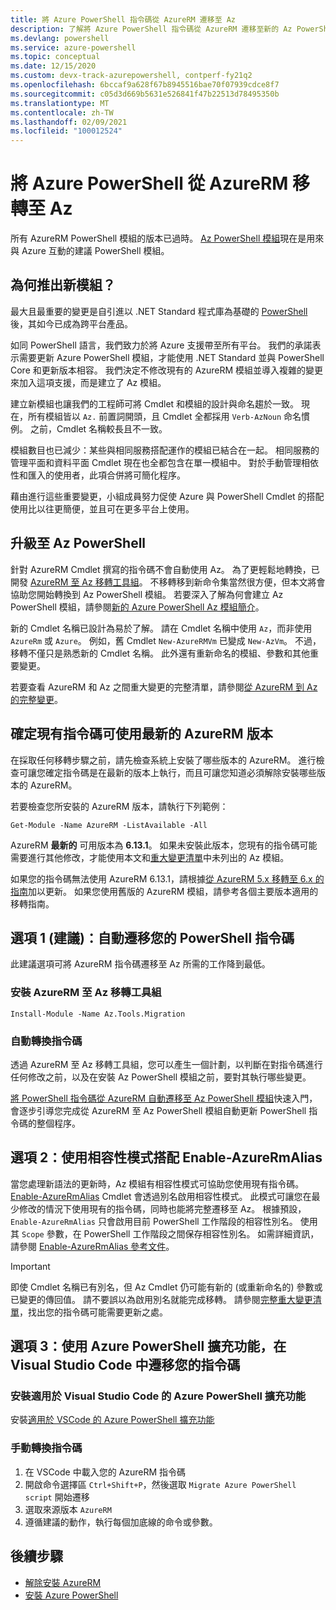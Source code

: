 ```yaml
---
title: 將 Azure PowerShell 指令碼從 AzureRM 遷移至 Az
description: 了解將 Azure PowerShell 指令碼從 AzureRM 遷移至新的 Az PowerShell 模組的步驟和工具。
ms.devlang: powershell
ms.service: azure-powershell
ms.topic: conceptual
ms.date: 12/15/2020
ms.custom: devx-track-azurepowershell, contperf-fy21q2
ms.openlocfilehash: 6bccaf9a628f67b8945516bae70f07939cdce8f7
ms.sourcegitcommit: c05d3d669b5631e526841f47b22513d78495350b
ms.translationtype: MT
ms.contentlocale: zh-TW
ms.lasthandoff: 02/09/2021
ms.locfileid: "100012524"
---
```

# <a name="migrate-azure-powershell-from-azurerm-to-az"></a>將 Azure PowerShell 從 AzureRM 移轉至 Az

所有 AzureRM PowerShell 模組的版本已過時。 [Az PowerShell 模組](install-az-ps.md)現在是用來與 Azure 互動的建議 PowerShell 模組。

## <a name="why-a-new-module"></a>為何推出新模組？

最大且最重要的變更是自引進以 .NET Standard 程式庫為基礎的 [PowerShell](/powershell/scripting/overview) 後，其如今已成為跨平台產品。

如同 PowerShell 語言，我們致力於將 Azure 支援帶至所有平台。 我們的承諾表示需要更新 Azure PowerShell 模組，才能使用 .NET Standard 並與 PowerShell Core 和更新版本相容。 我們決定不修改現有的 AzureRM 模組並導入複雜的變更來加入這項支援，而是建立了 Az 模組。

建立新模組也讓我們的工程師可將 Cmdlet 和模組的設計與命名趨於一致。 現在，所有模組皆以 `Az.` 前置詞開頭，且 Cmdlet 全都採用 `Verb-AzNoun` 命名慣例。 之前，Cmdlet 名稱較長且不一致。

模組數目也已減少：某些與相同服務搭配運作的模組已結合在一起。 相同服務的管理平面和資料平面 Cmdlet 現在也全都包含在單一模組中。 對於手動管理相依性和匯入的使用者，此項合併將可簡化程序。

藉由進行這些重要變更，小組成員努力促使 Azure 與 PowerShell Cmdlet 的搭配使用比以往更簡便，並且可在更多平台上使用。

## <a name="upgrading-to-az-powershell"></a>升級至 Az PowerShell

針對 AzureRM Cmdlet 撰寫的指令碼不會自動使用 Az。 為了更輕鬆地轉換，已開發 [AzureRM 至 Az 移轉工具組](https://github.com/Azure/azure-powershell-migration)。 不移轉移到新命令集當然很方便，但本文將會協助您開始轉換到 Az PowerShell 模組。 若要深入了解為何會建立 Az PowerShell 模組，請參閱[新的 Azure PowerShell Az 模組簡介](new-azureps-module-az.md)。

新的 Cmdlet 名稱已設計為易於了解。 請在 Cmdlet 名稱中使用 `Az`，而非使用 `AzureRm` 或 `Azure`。 例如，舊 Cmdlet `New-AzureRMVm` 已變成 `New-AzVm`。
不過，移轉不僅只是熟悉新的 Cmdlet 名稱。 此外還有重新命名的模組、參數和其他重要變更。

若要查看 AzureRM 和 Az 之間重大變更的完整清單，請參閱[從 AzureRM 到 Az 的完整變更](migrate-az-1.0.0.md)。

## <a name="ensure-existing-scripts-work-with-the-latest-azurerm-release"></a>確定現有指令碼可使用最新的 AzureRM 版本

在採取任何移轉步驟之前，請先檢查系統上安裝了哪些版本的 AzureRM。
進行檢查可讓您確定指令碼是在最新的版本上執行，而且可讓您知道必須解除安裝哪些版本的 AzureRM。

若要檢查您所安裝的 AzureRM 版本，請執行下列範例：

```azurepowershell
Get-Module -Name AzureRM -ListAvailable -All
```

AzureRM **最新的** 可用版本為 **6.13.1**。 如果未安裝此版本，您現有的指令碼可能需要進行其他修改，才能使用本文和[重大變更清單](migrate-az-1.0.0.md)中未列出的 Az 模組。

如果您的指令碼無法使用 AzureRM 6.13.1，請根據[從 AzureRM 5.x 移轉至 6.x 的指南](/powershell/azure/azurerm/migration-guide.6.0.0)加以更新。 如果您使用舊版的 AzureRM 模組，請參考各個主要版本適用的移轉指南。

## <a name="option-1-recommended-automatically-migrate-your-powershell-scripts"></a>選項 1 (建議)：自動遷移您的 PowerShell 指令碼

此建議選項可將 AzureRM 指令碼遷移至 Az 所需的工作降到最低。

### <a name="install-the-azurerm-to-az-migration-toolkit"></a>安裝 AzureRM 至 Az 移轉工具組

```azurepowershell
Install-Module -Name Az.Tools.Migration
```

### <a name="convert-your-scripts-automatically"></a>自動轉換指令碼

透過 AzureRM 至 Az 移轉工具組，您可以產生一個計劃，以判斷在對指令碼進行任何修改之前，以及在安裝 Az PowerShell 模組之前，要對其執行哪些變更。

[將 PowerShell 指令碼從 AzureRM 自動遷移至 Az PowerShell 模組](quickstart-migrate-azurerm-to-az-automatically.md)快速入門，會逐步引導您完成從 AzureRM 至 Az PowerShell 模組自動更新 PowerShell 指令碼的整個程序。

## <a name="option-2-use-compatibility-mode-with-enable-azurermalias"></a>選項 2：使用相容性模式搭配 Enable-AzureRmAlias

當您處理新語法的更新時，Az 模組有相容性模式可協助您使用現有指令碼。 [Enable-AzureRmAlias](/powershell/module/az.accounts/enable-azurermalias) Cmdlet 會透過別名啟用相容性模式。 此模式可讓您在最少修改的情況下使用現有的指令碼，同時也能將完整遷移至 Az。 根據預設，`Enable-AzureRmAlias` 只會啟用目前 PowerShell 工作階段的相容性別名。 使用其 `Scope` 參數，在 PowerShell 工作階段之間保存相容性別名。 如需詳細資訊，請參閱 [Enable-AzureRmAlias 參考文件](/powershell/module/az.accounts/enable-azurermalias)。

> [!IMPORTANT]
> 即使 Cmdlet 名稱已有別名，但 Az Cmdlet 仍可能有新的 (或重新命名的) 參數或已變更的傳回值。 請不要誤以為啟用別名就能完成移轉。 請參閱[完整重大變更清單](migrate-az-1.0.0.md)，找出您的指令碼可能需要更新之處。

## <a name="option-3-migrate-your-scripts-in-visual-studio-code-with-the-azure-powershell-extension"></a>選項 3：使用 Azure PowerShell 擴充功能，在 Visual Studio Code 中遷移您的指令碼

### <a name="install-the-azure-powershell-extension-for-visual-studio-code"></a>安裝適用於 Visual Studio Code 的 Azure PowerShell 擴充功能

安裝[適用於 VSCode 的 Azure PowerShell 擴充功能](https://marketplace.visualstudio.com/items?itemName=azps-tools.azps-tools)

### <a name="convert-your-scripts-manually"></a>手動轉換指令碼

1. 在 VSCode 中載入您的 AzureRM 指令碼
2. 開啟命令選擇區 `Ctrl+Shift+P`，然後選取 `Migrate Azure PowerShell script` 開始遷移
3. 選取來源版本 `AzureRM`
4. 遵循建議的動作，執行每個加底線的命令或參數。

## <a name="next-steps"></a>後續步驟

* [解除安裝 AzureRM](uninstall-az-ps.md#uninstall-the-azurerm-module)
* [安裝 Azure PowerShell](install-az-ps.md)
